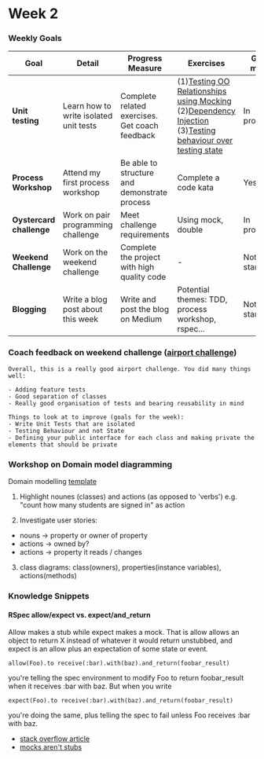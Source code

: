 # Week 2

### Weekly Goals

| Goal | Detail | Progress Measure | Exercises | Goal met? | Evidence |
| ------ | ------ | ------ | ------ | ------ | ------ | 
| **Unit testing** | Learn how to write isolated unit tests | Complete related exercises. Get coach feedback | (1)[Testing OO Relationships using Mocking](https://github.com/makersacademy/skills-workshops/blob/master/practicals/object_oriented_design/testing_relationships.md) (2)[Dependency Injection](https://github.com/makersacademy/skills-workshops/blob/master/practicals/object_oriented_design/dependency_injection.md)    (3)[Testing behaviour over testing state](https://github.com/makersacademy/skills-workshops/blob/master/practicals/testing/behaviour_not_state.md) | In progress | In progress
| **Process Workshop** | Attend my first process workshop | Be able to structure and demonstrate process  | Complete a code kata | Yes! | [my first process workshop](https://github.com/Aracho1/Portfolio/tree/main/process_workshops)
| **Oystercard challenge** | Work on pair programming challenge | Meet challenge requirements | Using mock, double | In progress | repo
| **Weekend Challenge** | Work on the weekend challenge  | Complete the project with high quality code | - | Not yet started| repo |
| **Blogging** | Write a blog post about this week | Write and post the blog on Medium | Potential themes: TDD, process workshop, rspec... | Not yet started | post |

### Coach feedback on weekend challenge ([airport challenge](https://github.com/Aracho1/airport_challenge))

```
Overall, this is a really good airport challenge. You did many things well:

- Adding feature tests
- Good separation of classes
- Really good organisation of tests and bearing reusability in mind

Things to look at to improve (goals for the week):
- Write Unit Tests that are isolated
- Testing Behaviour and not State
- Defining your public interface for each class and making private the elements that should be private
```

### Workshop on Domain model diagramming

Domain modelling [template](https://docs.google.com/document/d/1J1HhScM5-4rzqWL8SylgQBnl6fg6KPlFakflxbeNvsc/edit?usp=sharing)

1. Highlight nounes (classes) and actions (as opposed to 'verbs') e.g. "count how many students are signed in" as action

2. Investigate user stories: 
- nouns -> property or owner of property
- actions -> owned by?
- actions -> property it reads / changes

3. class diagrams: class(owners), properties(instance variables), actions(methods)

### Knowledge Snippets 
#### RSpec allow/expect vs. expect/and_return
Allow makes a stub while expect makes a mock. That is allow allows an object to return X instead of whatever it would return unstubbed, and expect is an allow plus an expectation of some state or event. 
```
allow(Foo).to receive(:bar).with(baz).and_return(foobar_result)
```
you're telling the spec environment to modify Foo to return foobar_result when it receives :bar with baz. But when you write
```
expect(Foo).to receive(:bar).with(baz).and_return(foobar_result) 
```
you're doing the same, plus telling the spec to fail unless Foo receives :bar with baz.
- [stack overflow article](https://stackoverflow.com/questions/28006913/rspec-allow-expect-vs-just-expect-and-return) 
- [mocks aren't stubs](https://martinfowler.com/articles/mocksArentStubs.html)


